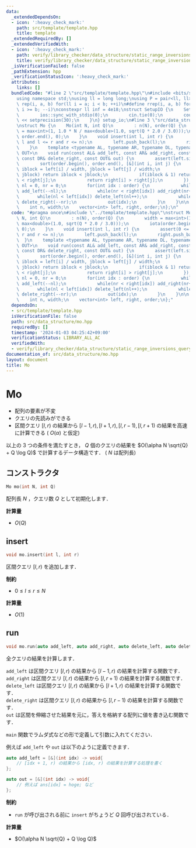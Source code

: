 ```yaml
---
data:
  _extendedDependsOn:
  - icon: ':heavy_check_mark:'
    path: src/template/template.hpp
    title: template
  _extendedRequiredBy: []
  _extendedVerifiedWith:
  - icon: ':heavy_check_mark:'
    path: verify/library_checker/data_structure/static_range_inversions_query.test.cpp
    title: verify/library_checker/data_structure/static_range_inversions_query.test.cpp
  _isVerificationFailed: false
  _pathExtension: hpp
  _verificationStatusIcon: ':heavy_check_mark:'
  attributes:
    links: []
  bundledCode: "#line 2 \"src/template/template.hpp\"\n#include <bits/stdc++.h>\n\
    using namespace std;\nusing ll = long long;\nusing P = pair<ll, ll>;\n#define\
    \ rep(i, a, b) for(ll i = a; i < b; ++i)\n#define rrep(i, a, b) for(ll i = a;\
    \ i >= b; --i)\nconstexpr ll inf = 4e18;\nstruct SetupIO {\n    SetupIO() {\n\
    \        ios::sync_with_stdio(0);\n        cin.tie(0);\n        cout << fixed\
    \ << setprecision(30);\n    }\n} setup_io;\n#line 3 \"src/data_structure/mo.hpp\"\
    \nstruct Mo {\n    Mo(int N, int Q)\n        : n(N), order(Q) {\n        width\
    \ = max<int>(1, 1.0 * N / max<double>(1.0, sqrt(Q * 2.0 / 3.0)));\n        iota(order.begin(),\
    \ order.end(), 0);\n    }\n    void insert(int l, int r) {\n        assert(0 <=\
    \ l and l <= r and r <= n);\n        left.push_back(l);\n        right.push_back(r);\n\
    \    }\n    template <typename AL, typename AR, typename DL, typename DR, typename\
    \ OUT>\n    void run(const AL& add_left, const AR& add_right, const DL& delete_left,\
    \ const DR& delete_right, const OUT& out) {\n        assert(left.size() == order.size());\n\
    \        sort(order.begin(), order.end(), [&](int i, int j) {\n            int\
    \ iblock = left[i] / width, jblock = left[j] / width;\n            if(iblock !=\
    \ jblock) return iblock < jblock;\n            if(iblock & 1) return right[i]\
    \ < right[j];\n            return right[i] > right[j];\n        });\n        int\
    \ nl = 0, nr = 0;\n        for(int idx : order) {\n            while(nl > left[idx])\
    \ add_left(--nl);\n            while(nr < right[idx]) add_right(nr++);\n     \
    \       while(nl < left[idx]) delete_left(nl++);\n            while(nr > right[idx])\
    \ delete_right(--nr);\n            out(idx);\n        }\n    }\n\n   private:\n\
    \    int n, width;\n    vector<int> left, right, order;\n};\n"
  code: "#pragma once\n#include \"../template/template.hpp\"\nstruct Mo {\n    Mo(int\
    \ N, int Q)\n        : n(N), order(Q) {\n        width = max<int>(1, 1.0 * N /\
    \ max<double>(1.0, sqrt(Q * 2.0 / 3.0)));\n        iota(order.begin(), order.end(),\
    \ 0);\n    }\n    void insert(int l, int r) {\n        assert(0 <= l and l <=\
    \ r and r <= n);\n        left.push_back(l);\n        right.push_back(r);\n  \
    \  }\n    template <typename AL, typename AR, typename DL, typename DR, typename\
    \ OUT>\n    void run(const AL& add_left, const AR& add_right, const DL& delete_left,\
    \ const DR& delete_right, const OUT& out) {\n        assert(left.size() == order.size());\n\
    \        sort(order.begin(), order.end(), [&](int i, int j) {\n            int\
    \ iblock = left[i] / width, jblock = left[j] / width;\n            if(iblock !=\
    \ jblock) return iblock < jblock;\n            if(iblock & 1) return right[i]\
    \ < right[j];\n            return right[i] > right[j];\n        });\n        int\
    \ nl = 0, nr = 0;\n        for(int idx : order) {\n            while(nl > left[idx])\
    \ add_left(--nl);\n            while(nr < right[idx]) add_right(nr++);\n     \
    \       while(nl < left[idx]) delete_left(nl++);\n            while(nr > right[idx])\
    \ delete_right(--nr);\n            out(idx);\n        }\n    }\n\n   private:\n\
    \    int n, width;\n    vector<int> left, right, order;\n};"
  dependsOn:
  - src/template/template.hpp
  isVerificationFile: false
  path: src/data_structure/mo.hpp
  requiredBy: []
  timestamp: '2024-01-03 04:25:42+09:00'
  verificationStatus: LIBRARY_ALL_AC
  verifiedWith:
  - verify/library_checker/data_structure/static_range_inversions_query.test.cpp
documentation_of: src/data_structure/mo.hpp
layout: document
title: Mo
---
```


# Mo

- 配列の要素が不変
- クエリの先読みができる
- 区間クエリ $[l, r)$ の結果から $[l - 1, r), [l + 1, r), [l, r - 1), [l, r + 1)$ の結果を高速に計算できる ( $O(\alpha)$ と仮定)

以上の $3$ つの条件を満たすとき， $Q$ 個のクエリの結果を $O(\alpha N \sqrt{Q} + Q \log Q)$ で計算するデータ構造です． ( $N$ は配列長)

## コンストラクタ

```cpp
Mo mo(int N, int Q)
```

配列長 $N$ ，クエリ数 $Q$ として初期化します．

**計算量**

- $O(Q)$

## insert

```cpp
void mo.insert(int l, int r)
```

区間クエリ $[l, r)$ を追加します．

**制約**

- $0 \leq l \leq r \leq N$

**計算量**

- $O(1)$

## run

```cpp
void mo.run(auto add_left, auto add_right, auto delete_left, auto delete_right, auto out)
```

全クエリの結果を計算します．<br>

`add_left` は区間クエリ $[l, r)$ の結果から $[l - 1, r)$ の結果を計算する関数です．<br>
`add_right` は区間クエリ $[l, r)$ の結果から $[l, r + 1)$ の結果を計算する関数です．<br>
`delete_left` は区間クエリ $[l, r)$ の結果から $[l + 1, r)$ の結果を計算する関数です．<br>
`delete_right` は区間クエリ $[l, r)$ の結果から $[l, r - 1)$ の結果を計算する関数です．<br>
`out` は区間を伸縮させた結果を元に，答えを格納する配列に値を書き込む関数です．

`main` 関数でラムダ式などの形で定義して引数に入れてください．

例えば `add_left` や `out` は以下のように定義できます．

```cpp
auto add_left = [&](int idx) -> void{
    // [idx + 1, r) の結果から [idx, r) の結果を計算する処理を書く
};

auto out = [&](int idx) -> void{
    // 例えば ans[idx] = hoge; など
};
```

**制約**

- `run` が呼び出される前に `insert` がちょうど $Q$ 回呼び出されている．

**計算量**

- $O(\alpha N \sqrt{Q} + Q \log Q)$